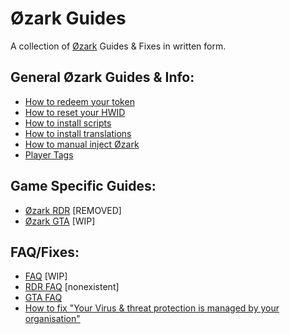 # Øzark Guides
A collection of [Øzark](https://ozark.gg) Guides & Fixes in written form.

## General Øzark Guides & Info:
- [How to redeem your token](/General-Guides-%26-Info/How-to-redeem-your-token.md)
- [How to reset your HWID](/General-Guides-%26-Info/How-to-reset-your-HWID.md)
- [How to install scripts](/General-Guides-%26-Info/How-to-install-scripts.md)
- [How to install translations](/General-Guides-%26-Info/How-to-install-translations.md)
- [How to manual inject Øzark](/General-Guides-%26-Info/How-to-manual-inject-%C3%98zark.md)
- [Player Tags](/General-Guides-%26-Info/Player-Tags.md)

## Game Specific Guides:
- [Øzark RDR](/%C3%98zark-RDR/) [REMOVED]
- [Øzark GTA](/%C3%98zark-GTA/) [WIP]

## FAQ/Fixes:
- [FAQ](/Fixes/FAQ.md) [WIP]
- [RDR FAQ]() [nonexistent]
- [GTA FAQ](/%C3%98zark-GTA/In-Game-Guides/GTA-FAQ.md)
- [How to fix "Your Virus & threat protection is managed by your organisation"](/Fixes/How-to-fix-"Your-Virus-%26-threat-protection-is-managed-by-your-organisation.md)
